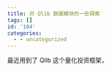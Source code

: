 ```yaml
---
title: 对 Qlib 数据模块的一些探索
tags: []
id: '104'
categories:
  - - uncategorized
---
```


最近用到了 Qlib 这个量化投资框架，